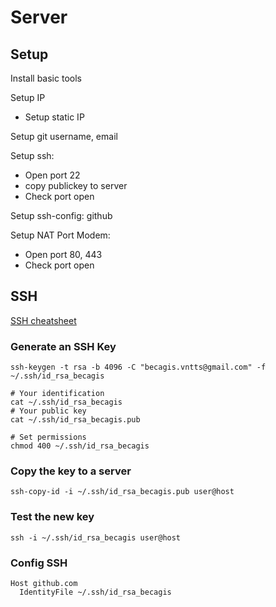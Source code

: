 # Server

## Setup

Install basic tools

Setup IP
- Setup static IP

Setup git username, email

Setup ssh: 
- Open port 22
- copy publickey to server
- Check port open

Setup ssh-config: github

Setup NAT Port Modem:
- Open port 80, 443
- Check port open

## SSH

[SSH cheatsheet](https://quickref.me/ssh.html)

### Generate an SSH Key

```shell
ssh-keygen -t rsa -b 4096 -C "becagis.vntts@gmail.com" -f ~/.ssh/id_rsa_becagis

# Your identification
cat ~/.ssh/id_rsa_becagis
# Your public key
cat ~/.ssh/id_rsa_becagis.pub

# Set permissions
chmod 400 ~/.ssh/id_rsa_becagis
```

### Copy the key to a server

```shell
ssh-copy-id -i ~/.ssh/id_rsa_becagis.pub user@host
```

### Test the new key

```shell
ssh -i ~/.ssh/id_rsa_becagis user@host
```

### Config SSH

```shell title="~/.ssh/config"
Host github.com
  IdentityFile ~/.ssh/id_rsa_becagis
```
